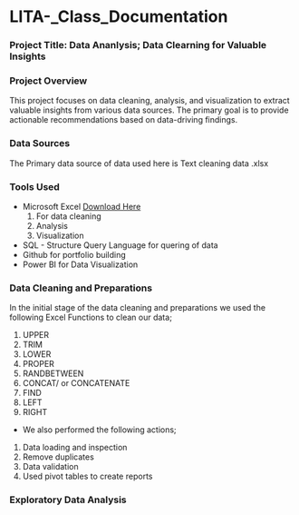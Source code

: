 # LITA-_Class_Documentation
### Project Title: Data Ananlysis; Data Clearning for Valuable Insights

### Project Overview
This project focuses on data cleaning, analysis, and visualization to extract valuable insights from various data sources. 
The primary goal is to provide actionable recommendations based on data-driving findings.

### Data Sources 
The Primary data source of data used here is Text cleaning data .xlsx

### Tools Used
- Microsoft Excel [Download Here](https://www.microsoft.com)
  1. For data cleaning
  2. Analysis
  3. Visualization
- SQL - Structure Query Language for quering of data
- Github for portfolio building
-  Power BI  for Data Visualization

  ### Data Cleaning and Preparations
  In the initial stage of the data cleaning and preparations we used the following Excel Functions to clean our data;
  1. UPPER
  2. TRIM
  3. LOWER
  4. PROPER
  5. RANDBETWEEN
  6. CONCAT/ or CONCATENATE
  7. FIND
  8. LEFT
  9. RIGHT
- We also performed the following actions;
1. Data loading and inspection
  2. Remove duplicates
  3. Data validation
  4. Used pivot tables to create reports

  ### Exploratory Data Analysis 
